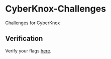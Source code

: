 # CyberKnox-Challenges

Challenges for CyberKnox

## Verification

Verify your flags [here](https://archaversine.github.io/CyberKnox-Challenges/).
